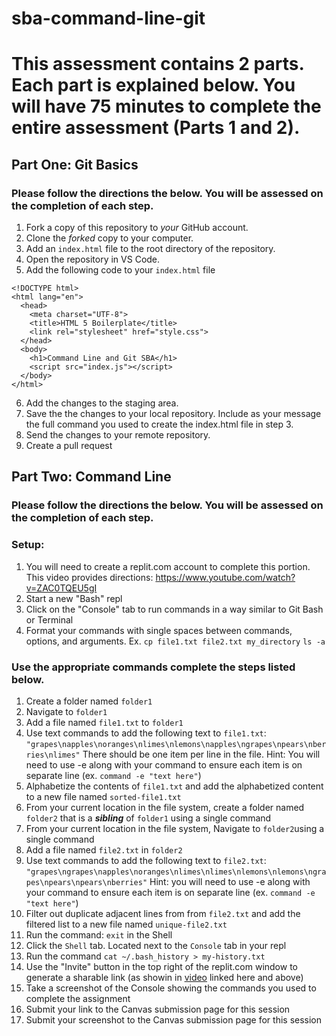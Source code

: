 # sba-command-line-git

# This assessment contains 2 parts. Each part is explained below. You will have 75 minutes to complete the entire assessment (Parts 1 and 2).

## Part One: Git Basics

### Please follow the directions the below. You will be assessed on the completion of each step.

1. Fork a copy of this repository to _your_ GitHub account. 
2. Clone the _forked_ copy to your computer.
3. Add an `index.html` file to the root directory of the repository.
4. Open the repository in VS Code.
5. Add the following code to your `index.html` file

````
<!DOCTYPE html>
<html lang="en">
  <head>
    <meta charset="UTF-8">
    <title>HTML 5 Boilerplate</title>
    <link rel="stylesheet" href="style.css">
  </head>
  <body>
    <h1>Command Line and Git SBA</h1>
	<script src="index.js"></script>
  </body>
</html>

````
6. Add the changes to the staging area.
7. Save the the changes to your local repository. Include as your message the full command you used to create the index.html file in step 3.
8. Send the changes to your remote repository.
9. Create a pull request

## Part Two: Command Line

### Please follow the directions the below. You will be assessed on the completion of each step.

### Setup: 
1.  You will need to create a replit.com account to complete this portion. This video provides directions: https://www.youtube.com/watch?v=ZAC0TQEU5gI
2. Start a new "Bash" repl
3. Click on the "Console" tab to run commands in a way similar to Git Bash or Terminal
4. Format your commands with single spaces between commands, options, and arguments. Ex.  `cp file1.txt file2.txt my_directory` `ls -a`

### Use the appropriate commands complete the steps listed below. 

1. Create a folder named `folder1`
2. Navigate to `folder1`
3. Add a file named `file1.txt` to `folder1`
4. Use text commands to add the following text to `file1.txt`: `"grapes\napples\noranges\nlimes\nlemons\napples\ngrapes\npears\nberries\nlimes"` There should be one item per line in the file. Hint: You will need to use -e along with your command to ensure each item is on separate line (ex. `command -e "text here"`)
5. Alphabetize the contents of `file1.txt` and add the alphabetized content to a new file named `sorted-file1.txt`
6. From your current location in the file system, create a folder named `folder2` that is a **_sibling_** of `folder1` using a single command
7. From your current location in the file system, Navigate to `folder2`using a single command
8. Add a file named `file2.txt` in `folder2`
9. Use text commands to add the following text to `file2.txt`: `"grapes\ngrapes\napples\noranges\nlimes\nlimes\nlemons\nlemons\ngrapes\npears\npears\nberries"` Hint: you will need to use -e along with your command to ensure each item is on separate line (ex. `command -e "text here"`)
10. Filter out duplicate adjacent lines from from `file2.txt` and add the filtered list to a new file named `unique-file2.txt`
11. Run the command: `exit` in the Shell
12. Click the `Shell` tab. Located next to the `Console` tab in your repl
13. Run the command `cat ~/.bash_history > my-history.txt`
14. Use the "Invite" button in the top right of the replit.com window to generate a sharable link (as showin in [video](https://www.youtube.com/watch?v=ZAC0TQEU5gI) linked here and above)
15. Take a screenshot of the Console showing the commands you used to complete the assignment
16. Submit your link to the Canvas submission page for this session
17. Submit your screenshot to the Canvas submission page for this session

